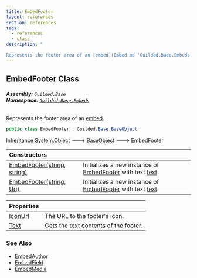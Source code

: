 ```yaml
---
title: EmbedFooter
layout: references
section: references
tags:
  - references
  - class
description: "

Represents the footer area of an [embed](Embed.md 'Guilded.Base.Embeds.Embed')."
---
```


## EmbedFooter Class
###### **Assembly:** `Guilded.Base`<br/>**Namespace:** [`Guilded.Base.Embeds`](Guilded.Base.Embeds.md 'Guilded.Base.Embeds')

Represents the footer area of an [embed](Embed.md 'Guilded.Base.Embeds.Embed').

```csharp
public class EmbedFooter : Guilded.Base.BaseObject
```

Inheritance [System.Object](https://docs.microsoft.com/en-us/dotnet/api/System.Object 'System.Object') &#129106; [BaseObject](BaseObject.md 'Guilded.Base.BaseObject') &#129106; EmbedFooter

| Constructors | |
| :--- | :--- |
| [EmbedFooter(string, string)](EmbedFooter.EmbedFooter(string,string).md 'Guilded.Base.Embeds.EmbedFooter.EmbedFooter(string, string)') | Initializes a new instance of [EmbedFooter](EmbedFooter.md 'Guilded.Base.Embeds.EmbedFooter') with text [text](EmbedFooter.EmbedFooter(string,string).md#Guilded.Base.Embeds.EmbedFooter.EmbedFooter(string,string).text 'Guilded.Base.Embeds.EmbedFooter.EmbedFooter(string, string).text'). |
| [EmbedFooter(string, Uri)](EmbedFooter.EmbedFooter(string,Uri).md 'Guilded.Base.Embeds.EmbedFooter.EmbedFooter(string, Uri)') | Initializes a new instance of [EmbedFooter](EmbedFooter.md 'Guilded.Base.Embeds.EmbedFooter') with text [text](EmbedFooter.EmbedFooter(string,Uri).md#Guilded.Base.Embeds.EmbedFooter.EmbedFooter(string,Uri).text 'Guilded.Base.Embeds.EmbedFooter.EmbedFooter(string, Uri).text'). |

| Properties | |
| :--- | :--- |
| [IconUrl](EmbedFooter.IconUrl.md 'Guilded.Base.Embeds.EmbedFooter.IconUrl') | The URL to the footer's icon. |
| [Text](EmbedFooter.Text.md 'Guilded.Base.Embeds.EmbedFooter.Text') | Gets the text contents of the footer. |

### See Also
- [EmbedAuthor](EmbedAuthor.md 'Guilded.Base.Embeds.EmbedAuthor')
- [EmbedField](EmbedField.md 'Guilded.Base.Embeds.EmbedField')
- [EmbedMedia](EmbedMedia.md 'Guilded.Base.Embeds.EmbedMedia')